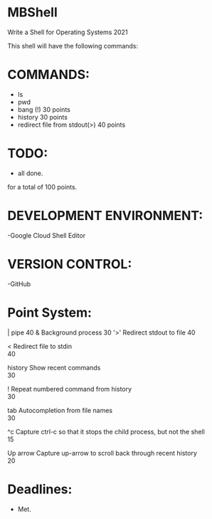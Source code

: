 # MBShell
Write a Shell for Operating Systems 2021

This shell will have the following commands:

# COMMANDS:
- ls
- pwd
- bang (!) 30 points
- history 30 points
- redirect file from stdout(>) 40 points 
# TODO:
- all done.

for a total of 100 points.

# DEVELOPMENT ENVIRONMENT:
-Google Cloud Shell Editor

# VERSION CONTROL:
-GitHub

# Point System:

|	pipe	40
&	Background process	30
'>'	Redirect stdout to file	
40

< 	Redirect file to stdin	
40

history	Show recent commands	
30

!	Repeat numbered command from history	
30

tab	Autocompletion from file names	
30

^c	Capture ctrl-c so that it stops the child process, but not the shell	
15

Up arrow	Capture up-arrow to scroll back through recent history	
20

# Deadlines:
- Met.
